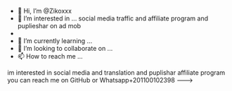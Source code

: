 - 👋 Hi, I’m @Zikoxxx
- 👀 I’m interested in ... social media traffic and affiliate program and puplieshar on ad mob
- 
- 🌱 I’m currently learning ...
- 💞️ I’m looking to collaborate on ...
- 📫 How to reach me ...

<!---
Zikoxxx/Zikoxxx is a ✨ special ✨ repository because its `README.md` (this file) appears on your GitHub profile.
You can click the Preview link to take a look at your changes.
--->
im interested in social media and translation and puplishar affiliate program you can reach me on GitHub or Whatsapp+201100102398
--->
